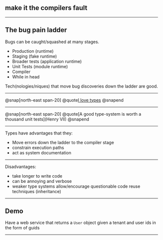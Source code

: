 ## make it the compilers fault ##

---

## The bug pain ladder

Bugs can be caught/squashed at many stages.

- Production (runtime)
- Staging (fake runtime)
- Broader tests (application runtime)
- Unit Tests (module runtime)
- Compiler
- While in head

Tech(nologies/niques) that move bug discoveries down the ladder are good.

---

@snap[north-east span-20]
@quote[I love types](Me)
@snapend

---

@snap[north-east span-20]
@quote[A good type-system is worth a thousand unit tests](Henry VII)
@snapend

--- 

Types have advantages that they:

- Move errors down the ladder to the compiler stage
- constrain execution paths
- act as system documentation

--- 

Disadvantages:

- take longer to write code
- can be annoying and verbose
- weaker type systems allow/encourage questionable code reuse techniques (inheritance)

--- 

## Demo

Have a web service that returns a `User` object given a tenant and user ids in the form of guids

---

